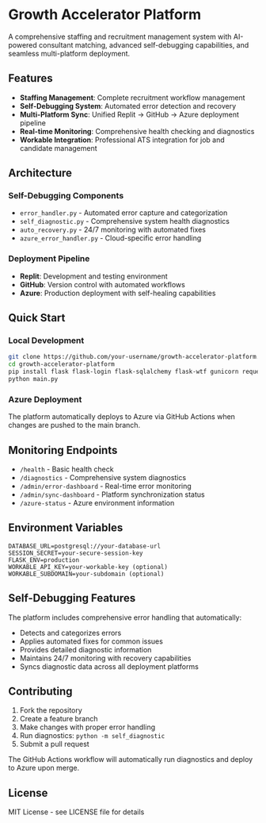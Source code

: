 # Growth Accelerator Platform

A comprehensive staffing and recruitment management system with AI-powered consultant matching, advanced self-debugging capabilities, and seamless multi-platform deployment.

## Features

- **Staffing Management**: Complete recruitment workflow management
- **Self-Debugging System**: Automated error detection and recovery
- **Multi-Platform Sync**: Unified Replit → GitHub → Azure deployment pipeline
- **Real-time Monitoring**: Comprehensive health checking and diagnostics
- **Workable Integration**: Professional ATS integration for job and candidate management

## Architecture

### Self-Debugging Components
- `error_handler.py` - Automated error capture and categorization
- `self_diagnostic.py` - Comprehensive system health diagnostics
- `auto_recovery.py` - 24/7 monitoring with automated fixes
- `azure_error_handler.py` - Cloud-specific error handling

### Deployment Pipeline
- **Replit**: Development and testing environment
- **GitHub**: Version control with automated workflows
- **Azure**: Production deployment with self-healing capabilities

## Quick Start

### Local Development
```bash
git clone https://github.com/your-username/growth-accelerator-platform.git
cd growth-accelerator-platform
pip install flask flask-login flask-sqlalchemy flask-wtf gunicorn requests sqlalchemy werkzeug
python main.py
```

### Azure Deployment
The platform automatically deploys to Azure via GitHub Actions when changes are pushed to the main branch.

## Monitoring Endpoints

- `/health` - Basic health check
- `/diagnostics` - Comprehensive system diagnostics
- `/admin/error-dashboard` - Real-time error monitoring
- `/admin/sync-dashboard` - Platform synchronization status
- `/azure-status` - Azure environment information

## Environment Variables

```
DATABASE_URL=postgresql://your-database-url
SESSION_SECRET=your-secure-session-key
FLASK_ENV=production
WORKABLE_API_KEY=your-workable-key (optional)
WORKABLE_SUBDOMAIN=your-subdomain (optional)
```

## Self-Debugging Features

The platform includes comprehensive error handling that automatically:
- Detects and categorizes errors
- Applies automated fixes for common issues
- Provides detailed diagnostic information
- Maintains 24/7 monitoring with recovery capabilities
- Syncs diagnostic data across all deployment platforms

## Contributing

1. Fork the repository
2. Create a feature branch
3. Make changes with proper error handling
4. Run diagnostics: `python -m self_diagnostic`
5. Submit a pull request

The GitHub Actions workflow will automatically run diagnostics and deploy to Azure upon merge.

## License

MIT License - see LICENSE file for details